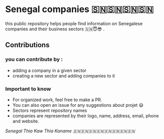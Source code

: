 # Senegal companies 🇸🇳🇸🇳🇸🇳🇸🇳

this public repository helps people find information on Senegalese companies and their business sectors 🇸🇳😇😎 .

## Contributions 
### you can contribute by :

- adding a company in a given sector
- creating a new sector and adding companies to it

### Important to know 
- For organized work, feel free to make a PR. 
- You can also open an issue for any suggestions about projet 😃
- Sectors represent repository names
- companies are represented by their logo, name, address, email, phone and website. 



<em> Senegal Thia Kaw Thia Kaname 🇸🇳🇸🇳🇸🇳🇸🇳🇸🇳🇸🇳🇸🇳🇸🇳 </em>
